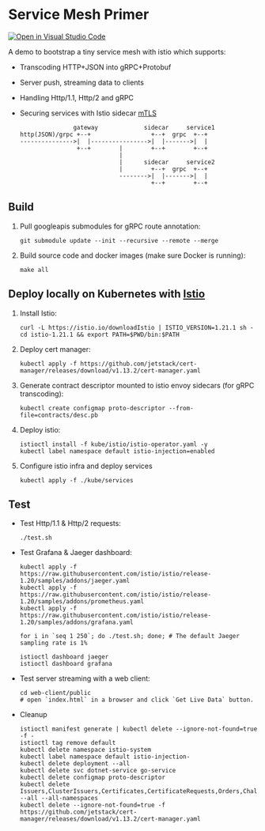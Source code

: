 # Service Mesh Primer

[![Open in Visual Studio Code](https://open.vscode.dev/badges/open-in-vscode.svg)](https://open.vscode.dev/YSZhuoyang/service-mesh-primer)

A demo to bootstrap a tiny service mesh with istio which supports:

- Transcoding HTTP+JSON into gRPC+Protobuf
- Server push, streaming data to clients
- Handling Http/1.1, Http/2 and gRPC
- Securing services with Istio sidecar [mTLS](https://istio.io/latest/docs/concepts/security/#mutual-tls-authentication)

                     gateway             sidecar     service1
      http(JSON)/grpc +--+                 +--+  grpc  +--+
      --------------->|  |---------------->|  |------->|  |
                      +--+        |        +--+        +--+
                                  |
                                  |      sidecar     service2
                                  |        +--+  grpc  +--+
                                  -------->|  |------->|  |
                                           +--+        +--+

## Build

1. Pull googleapis submodules for gRPC route annotation:

       git submodule update --init --recursive --remote --merge

2. Build source code and docker images (make sure Docker is running):

       make all

## Deploy locally on Kubernetes with [Istio](https://istio.io/)

1. Install Istio:

       curl -L https://istio.io/downloadIstio | ISTIO_VERSION=1.21.1 sh -
       cd istio-1.21.1 && export PATH=$PWD/bin:$PATH

2. Deploy cert manager:
   
       kubectl apply -f https://github.com/jetstack/cert-manager/releases/download/v1.13.2/cert-manager.yaml

3. Generate contract descriptor mounted to istio envoy sidecars (for gRPC transcoding):

       kubectl create configmap proto-descriptor --from-file=contracts/desc.pb

4. Deploy istio:

       istioctl install -f kube/istio/istio-operator.yaml -y
       kubectl label namespace default istio-injection=enabled

5. Configure istio infra and deploy services

       kubectl apply -f ./kube/services

## Test

- Test Http/1.1 & Http/2 requests:

      ./test.sh

- Test Grafana & Jaeger dashboard:

      kubectl apply -f https://raw.githubusercontent.com/istio/istio/release-1.20/samples/addons/jaeger.yaml
      kubectl apply -f https://raw.githubusercontent.com/istio/istio/release-1.20/samples/addons/prometheus.yaml
      kubectl apply -f https://raw.githubusercontent.com/istio/istio/release-1.20/samples/addons/grafana.yaml

      for i in `seq 1 250`; do ./test.sh; done; # The default Jaeger sampling rate is 1%

      istioctl dashboard jaeger
      istioctl dashboard grafana

- Test server streaming with a web client:

      cd web-client/public
      # open `index.html` in a browser and click `Get Live Data` button.

- Cleanup

      istioctl manifest generate | kubectl delete --ignore-not-found=true -f -
      istioctl tag remove default
      kubectl delete namespace istio-system
      kubectl label namespace default istio-injection-
      kubectl delete deployment --all
      kubectl delete svc dotnet-service go-service
      kubectl delete configmap proto-descriptor
      kubectl delete Issuers,ClusterIssuers,Certificates,CertificateRequests,Orders,Challenges --all --all-namespaces
      kubectl delete --ignore-not-found=true -f https://github.com/jetstack/cert-manager/releases/download/v1.13.2/cert-manager.yaml
